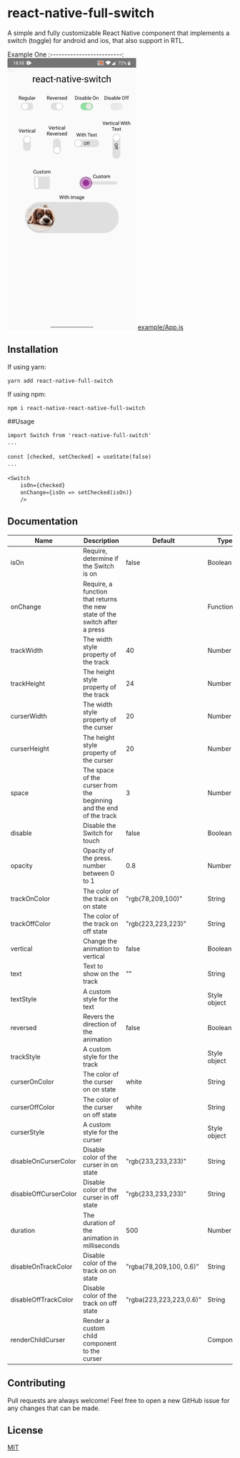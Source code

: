 # react-native-full-switch

A simple and fully customizable React Native component that implements a switch (toggle) for android and ios, that also support in RTL.

Example One
:-------------------------:
![](assets/example.gif) 
[example/App.js](example/App.js)

## Installation

If using yarn:

```
yarn add react-native-full-switch
```

If using npm:

```
npm i react-native-react-native-full-switch
```

##Usage

```
import Switch from 'react-native-full-switch'
...

const [checked, setChecked] = useState(false)
...

<Switch
    isOn={checked}
    onChange={isOn => setChecked(isOn)}
    />
```

## Documentation

| Name                  | Description                            | Default | Type    |
|-----------------------|----------------------------------------|---------|---------|
| isOn                  | Require, determine if the Switch is on | false           | Boolean  |
| onChange              | Require, a function that returns the new state of the switch after a press |    | Function |
| trackWidth            | The width style property of the track  | 40      | Number  |
| trackHeight           | The height style property of the track | 24      | Number  |
| curserWidth           | The width style property of the curser | 20      | Number  |
| curserHeight          | The height style property of the curser| 20      | Number  |
| space                 | The space of the curser from the beginning and the end of the track | 3  | Number  |
| disable               | Disable the Switch for touch            | false  | Boolean |
| opacity               | Opacity of the press. number between 0 to 1 | 0.8 | Number  |
| trackOnColor          | The color of the track on on state      | "rgb(78,209,100)" | String  |
| trackOffColor         | The color of the track on off state     | "rgb(223,223,223)" | String  |
| vertical              | Change the animation to vertical        | false  | Boolean |
| text                  | Text to show on the track               | ""     | String  |
| textStyle             | A custom style for the text             |        | Style object |
| reversed              | Revers the direction of the animation   | false  | Boolean |
| trackStyle            | A custom style for the track            |        | Style object |
| curserOnColor         | The color of the curser on on state     | white  | String  |
| curserOffColor        | The color of the curser on off state    | white  | String  |
| curserStyle           | A custom style for the curser           |        | Style object |
| disableOnCurserColor  | Disable color of the curser in on state | "rgb(233,233,233)" | String |
| disableOffCurserColor | Disable color of the curser in off state| "rgb(233,233,233)" | String |
| duration              | The duration of the animation in milliseconds | 500 | Number  |  
| disableOnTrackColor   | Disable color of the track on on state  | "rgba(78,209,100, 0.6)" | String |
| disableOffTrackColor  | Disable color of the track on off state | "rgba(223,223,223,0.6)" | String |
| renderChildCurser     | Render a custom child component to the curser |        | Component |

## Contributing
Pull requests are always welcome! Feel free to open a new GitHub issue for any changes that can be made.

## License
[MIT](./LICENSE)



